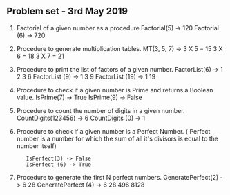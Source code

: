 
## Problem set - 3rd May 2019


1. Factorial of a given number as a procedure
         Factorial(5) -> 120
         Factorial (6) -> 720

2. Procedure to generate multiplication tables. 
      MT(3, 5, 7) -> 3 X 5 = 15
                     3 X 6 = 18
                     3 X 7 = 21
3. Procedure to print the list of factors of a given number.
        FactorList(6)  ->  1 2 3 6
        FactorList (9) ->   1 3 9
        FactorList (19) ->  1  19

4. Procedure to check if a given number is Prime and returns a Boolean value.
         IsPrime(7) -> True
         IsPrime(9) ->  False

5. Procedure to count the number of digits in a given number.
          CountDigits(123456) ->  6
          CountDigits (0) ->  1

6. Procedure to check if a given number is a Perfect Number. ( Perfect number is a number for which the sum of all it's divisors is equal to the number itself)

          IsPerfect(3) -> False
          IsPerfect (6) -> True

7. Procedure to generate the first N perfect numbers. 
          GeneratePerfect(2) ->  6   28
          GeneratePerfect (4) ->  6   28   496    8128
